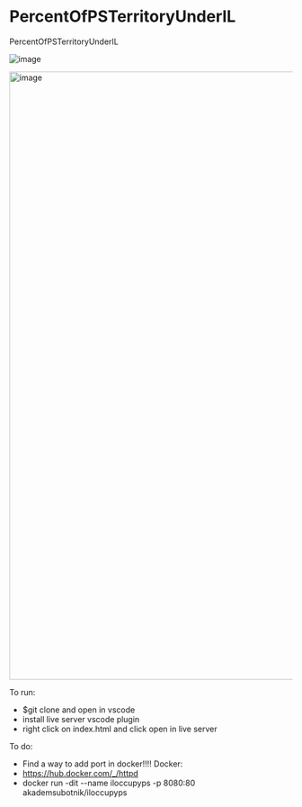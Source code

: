 # PercentOfPSTerritoryUnderIL
PercentOfPSTerritoryUnderIL

![image](https://github.com/akademsubotnik/PercentOfPSTerritoryUnderIL/assets/44036625/18553914-53cf-40a9-8073-66fef966b38a)

<img width="1080" alt="image" src="https://github.com/akademsubotnik/PercentOfPSTerritoryUnderIL/assets/44036625/8d64d464-11f5-4e2e-91d7-bcea31919937">

To run:
  * $git clone and open in vscode
  * install live server vscode plugin
  * right click on index.html and click open in live server



To do:
  * Find a way to add port in docker!!!!
Docker: 
* https://hub.docker.com/_/httpd
* docker run -dit --name iloccupyps -p 8080:80 akademsubotnik/iloccupyps
